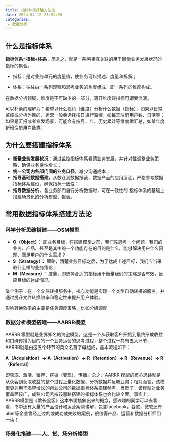 ```yaml
---
title: 指标体系搭建方法论
date: 2024-04-12 23:51:00
categories:
 - 数据分析
---
```


## 什么是指标体系

**指标体系=指标+体系**，简言之，就是一系列相互关联的用于衡量业务发展状况的指标的集合。

* 指标：是对业务单元的度量值，使业务可以描述、度量和拆解；

* 体系：往往由一系列观察和思考业务的角度组成，即一系列的维度构成。

在数据分析领域，维度是不可缺少的一部分，离开维度谈指标可谓耍流氓。

可以朴素的理解为：希望以什么视角（维度）分析什么数据（指标），如果以日常监控或分析为目的，运营一般会选择按日进行监控，如每天注册用户数、日活等；如果是汇报或者宣发场景，可能会有按月、年、历史累计等维度做汇总，如某年度新增注册用户数等。

## 为什么要搭建指标体系

* **衡量业务发展状况**：通过监控指标体系看清业务发展，并针对性调整业务策略，确保业务良性增长；
* **统一公司内各部门间的业务口径**，减少沟通成本；
* **指导基础数据搭建**，从数仓到数据报表、数据产品的应用层面，严格参考数据指标体系建设，确保指标一致性；
* **指导数据分析**，各业务部门自行分析数据时，可在一致性的 指标体系的基础上搭建场景化的分析模型、报表。

## 常用数据指标体系搭建方法论

### 科学分析思维搭建——OSM模型

* **O（Object）：** 即业务目标，在搭建模型之前，我们先思考一个问题：我们的业务、产品、甚至是其中的一个功能存在的目的是什么、能够解决用户什么问题、满足用户的什么需求？
* **S（Strategy）：** 策略，清楚业务目标之后，为了达成上述目标，我们应当采取什么样的业务策略；
* **M（Measure）：** 度量，即选择合适的指标用于衡量我们的策略是否有效，反应目标的达成情况。

举个例子：在一个文件转换服务中，核心功能是实现一个类型自动转换的服务，并通过提升文件转换效率和稳定性来提升用户体验。

影响转换效率的主要是任务调度策略，比如分级调度

### 数据分析模型搭建——AARRR模型

AARRR 模型就是业界知名的海盗模型，这是一个从获取客户开始到最终形成收益和口碑传播为目的的一个业务运营的思考过程，整个过程一共有五大环节，AARRR就是由这五个环节的英文名首字母组成，基本流程如下：

**A（Acquisition）-> A（Activation）-> R（Retention）-> R（Revenue）-> R（Referral）**

即获取、激活、留存、挖掘（变现）、传播。总之，AARRR 模型的核心思路就是从获客到获取收益的整个过程上量化数据、分析数据并反哺业务；相对而言，该模型更适用于渴望增长的创业公司的数据指标体系搭建参考，当然了，该模型对业务覆盖面较广，成熟公司若按该思路搭建的指标体系也会比较全面。事实上，AARRR模型是《增长黑客》这本书里抽象出来的概念，感兴趣的同学可以去看看，书中还有大量的产品设计和运营案例讲解，包含facebook，谷歌，微软还有uber等企业曾经走过的或成功或失败的案例，很值得产品、运营和数据分析师们一读！

### 场景化搭建——人、货、场分析模型



